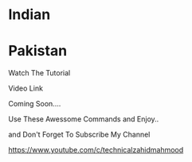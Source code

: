 # Indian

# Pakistan
Watch The Tutorial

Video Link

Coming Soon....

Use These Awessome Commands and Enjoy..

and Don't Forget To Subscribe My Channel 

https://www.youtube.com/c/technicalzahidmahmood
